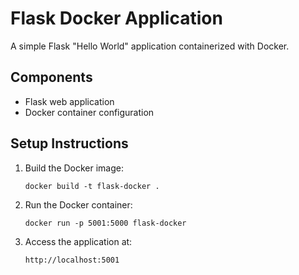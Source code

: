 # Flask Docker Application

A simple Flask "Hello World" application containerized with Docker.

## Components

- Flask web application
- Docker container configuration

## Setup Instructions

1. Build the Docker image:
   ```
   docker build -t flask-docker .
   ```

2. Run the Docker container:
   ```
   docker run -p 5001:5000 flask-docker
   ```

3. Access the application at:
   ```
   http://localhost:5001
   ``` 